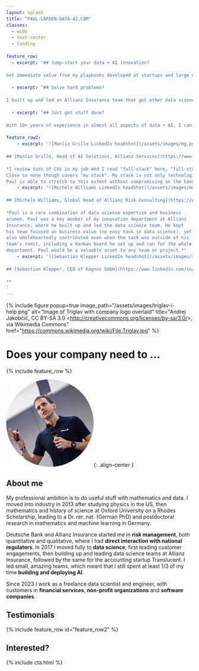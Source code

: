 ```yaml
---
layout: splash
title: "PAUL-LARSEN-DATA-AI.COM"
classes: 
  - wide
  - text-center
  - landing

feature_row:
  - excerpt: "## Jump-start your data + AI innovation?
    
Get immediate value from my playbooks developed at startups and large corporates to accelerate and de-risk your innovation work."

  - excerpt: "## Solve hard problems?
    
I built up and led an Allianz Insurance team that got other data science teams unstuck on hard problems of data quality, platform engineering, and much more."
    
  - excerpt: "## Just get stuff done? 
  
With 10+ years of experience in almost all aspects of data + AI, I can extend your team's over-stretched capacity."

feature_row2:
    - excerpt: '![Manlio Grillo LinkedIn headshot](/assets/images/mg.png "Manlio Grillo LinkedIn headshot")
    
## [Manlio Grillo, Head of AI Solutions, Allianz Services](https://www.linkedin.com/in/manliogrillo/)
    
*I review tons of CVs in my job and I read "full-stack" here, "full-stack" there. 
Close to none though covers "my stack". My stack is not only technological, but covers principles, values and strategic intent. Without these it is just worn out buzzwords.
Paul is able to stretch to this extent without compromising on the hands-on part.*'
    - excerpt: "![Michele Williams LinkedIn headshot](/assets/images/mw.png 'Michele Williams LinkedIn headshot')
    
## [Michele Williams, Global Head of Allianz Risk Consulting](https://www.linkedin.com/in/michele-williams-6408784/)
    
*Paul is a rare combination of data science expertise and business
acumen. Paul was a key member of my innovation department at Allianz
Insurance, where he built up and led the data science team. He kept
his team focused on business value (no easy task in data science), yet
also wholeheartedly contributed even when the task was outside of his
team's remit, including a Kanban board he set up and ran for the whole
department. Paul would be a valuable asset to any team or project.*"
    - excerpt: '![Sebastian Klepper LinkedIn headshot](/assets/images/sk.png "Sebastian Klepper LinkedIn headshot")
    
## [Sebastian Klepper, CEO of Kognos GmbH](https://www.linkedin.com/in/sklppr/)

**
' 
---
```


{% include figure popup=true image_path="/assets/images/triglav-i-help.png" alt="Image of Triglav with company logo overlaid" title="Andrej Jakobčič, CC BY-SA 3.0 &lt;http://creativecommons.org/licenses/by-sa/3.0/&gt;, via Wikimedia Commons" href="https://commons.wikimedia.org/wiki/File:Triglav.jpg" %}
<br>

# Does your company need to ...

{% include feature_row %}


![Paul Larsen at HackaTUM 2019](/assets/images/2019-paul-hackatum-circle-small.png "Paul Larsen at HackaTUM 2019"){: .align-center }

## About me

My professional ambition is to do useful stuff with mathematics and data. I moved into industry in 2013 after studying physics in the US, then mathematics and history of science at Oxford University on a Rhodes Scholarship, leading to a Dr. rer. nat. (German PhD) and postdoctoral research in mathematics and machine learning in Germany.

Deutsche Bank and Allianz Insurance started me in **risk management**, both quantitative and qualitative, where I had **direct interaction with national regulators**. In 2017 I moved fully to **data science**, first leading customer engagements, then building up and leading data science teams at Allianz Insurance, followed by the same for the accounting startup Translucent. I led small, amazing teams, which meant that I still spent at least 1/3 of my time **building and deploying AI**.

Since 2023 I work as a freelance data scientist and engineer, with customers in **financial services**, **non-profit organizations** and **software companies**.

## Testimonials

{% include feature_row id="feature_row2" %}

## Interested?

{% include cta.html %}
